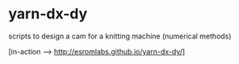 yarn-dx-dy
==========

scripts to design a cam for a knitting machine (numerical methods)  

[in-action --> http://esromlabs.github.io/yarn-dx-dy/]
